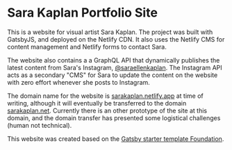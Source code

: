 # Sara Kaplan Portfolio Site

This is a website for visual artist Sara Kaplan. The project was built with GatsbyJS, and deployed on the Netlify CDN. It also uses the Netlify CMS for content management and Netlify forms to contact Sara. 

The website also contains a a GraphQL API that dynamically publishes the latest content from Sara's Instagram, [@saraellenkaplan](https://instagram.com/saraellenkaplan). The Instagram API acts as a secondary "CMS" for Sara to update the content on the website with zero effort whenever she posts to Instagram. 

The domain name for the website is [sarakaplan.netlify.app](https://sarakaplan.netlify.app) at time of writing, although it will eventually be transferred to the domain [sarakaplan.net](https://sarakaplan.net). Currently there is an other prototype of the site at this domain, and the domain transfer has presented some logistical challenges (human not technical). 

This website was created based on the [Gatsby starter template Foundation](https://github.com/stackrole/gatsby-starter-foundation). 

